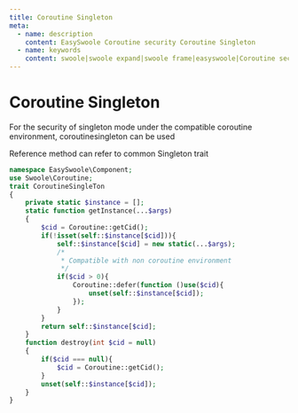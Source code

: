 ```yaml
---
title: Coroutine Singleton
meta:
  - name: description
    content: EasySwoole Coroutine security Coroutine Singleton
  - name: keywords
    content: swoole|swoole expand|swoole frame|easyswoole|Coroutine security|Coroutine Singleton
---
```


# Coroutine Singleton

For the security of singleton mode under the compatible coroutine environment, coroutinesingleton can be used

Reference method can refer to common Singleton trait

```php
namespace EasySwoole\Component;
use Swoole\Coroutine;
trait CoroutineSingleTon
{
    private static $instance = [];
    static function getInstance(...$args)
    {
        $cid = Coroutine::getCid();
        if(!isset(self::$instance[$cid])){
            self::$instance[$cid] = new static(...$args);
            /*
             * Compatible with non coroutine environment
             */
            if($cid > 0){
                Coroutine::defer(function ()use($cid){
                    unset(self::$instance[$cid]);
                });
            }
        }
        return self::$instance[$cid];
    }
    function destroy(int $cid = null)
    {
        if($cid === null){
            $cid = Coroutine::getCid();
        }
        unset(self::$instance[$cid]);
    }
} 
```
